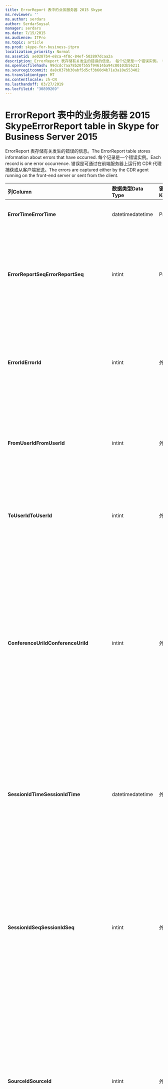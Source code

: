 ```yaml
---
title: ErrorReport 表中的业务服务器 2015 Skype
ms.reviewer: ''
ms.author: serdars
author: SerdarSoysal
manager: serdars
ms.date: 7/15/2015
ms.audience: ITPro
ms.topic: article
ms.prod: skype-for-business-itpro
localization_priority: Normal
ms.assetid: ae0287b4-e8ca-4f8c-84ef-502897dcaa2a
description: ErrorReport 表存储有关发生的错误的信息。 每个记录是一个错误实例。 错误是可通过在前端服务器上运行的 CDR 代理捕获或从客户端发送。
ms.openlocfilehash: 99dcdc7aa78b20f555f94614ba94c80103b56211
ms.sourcegitcommit: da8c037bb30abf5d5cf3b60d4b71e3a10e553402
ms.translationtype: MT
ms.contentlocale: zh-CN
ms.lasthandoff: 03/27/2019
ms.locfileid: "30899269"
---
```

# <a name="errorreport-table-in-skype-for-business-server-2015"></a><span data-ttu-id="bdf3b-105">ErrorReport 表中的业务服务器 2015 Skype</span><span class="sxs-lookup"><span data-stu-id="bdf3b-105">ErrorReport table in Skype for Business Server 2015</span></span>
 
<span data-ttu-id="bdf3b-106">ErrorReport 表存储有关发生的错误的信息。</span><span class="sxs-lookup"><span data-stu-id="bdf3b-106">The ErrorReport table stores information about errors that have occurred.</span></span> <span data-ttu-id="bdf3b-107">每个记录是一个错误实例。</span><span class="sxs-lookup"><span data-stu-id="bdf3b-107">Each record is one error occurrence.</span></span> <span data-ttu-id="bdf3b-108">错误是可通过在前端服务器上运行的 CDR 代理捕获或从客户端发送。</span><span class="sxs-lookup"><span data-stu-id="bdf3b-108">The errors are captured either by the CDR agent running on the front-end server or sent from the client.</span></span>
  
|<span data-ttu-id="bdf3b-109">**列**</span><span class="sxs-lookup"><span data-stu-id="bdf3b-109">**Column**</span></span>|<span data-ttu-id="bdf3b-110">**数据类型**</span><span class="sxs-lookup"><span data-stu-id="bdf3b-110">**Data Type**</span></span>|<span data-ttu-id="bdf3b-111">**键/索引**</span><span class="sxs-lookup"><span data-stu-id="bdf3b-111">**Key/Index**</span></span>|<span data-ttu-id="bdf3b-112">**详细信息**</span><span class="sxs-lookup"><span data-stu-id="bdf3b-112">**Details**</span></span>|
|:-----|:-----|:-----|:-----|
|<span data-ttu-id="bdf3b-113">**ErrorTime**</span><span class="sxs-lookup"><span data-stu-id="bdf3b-113">**ErrorTime**</span></span> <br/> |<span data-ttu-id="bdf3b-114">datetime</span><span class="sxs-lookup"><span data-stu-id="bdf3b-114">datetime</span></span>  <br/> |<span data-ttu-id="bdf3b-115">Primary</span><span class="sxs-lookup"><span data-stu-id="bdf3b-115">Primary</span></span>  <br/> |<span data-ttu-id="bdf3b-116">日期和时间发生错误。</span><span class="sxs-lookup"><span data-stu-id="bdf3b-116">Date and time the error occurred.</span></span>  <br/> |
|<span data-ttu-id="bdf3b-117">**ErrorReportSeq**</span><span class="sxs-lookup"><span data-stu-id="bdf3b-117">**ErrorReportSeq**</span></span> <br/> |<span data-ttu-id="bdf3b-118">int</span><span class="sxs-lookup"><span data-stu-id="bdf3b-118">int</span></span>  <br/> |<span data-ttu-id="bdf3b-119">Primary</span><span class="sxs-lookup"><span data-stu-id="bdf3b-119">Primary</span></span>  <br/> |<span data-ttu-id="bdf3b-120">若要确定错误报告的 ID 号。</span><span class="sxs-lookup"><span data-stu-id="bdf3b-120">ID number to identify the error report.</span></span> <span data-ttu-id="bdf3b-121">与**ErrorTime**结合使用，来唯一地标识错误报告。</span><span class="sxs-lookup"><span data-stu-id="bdf3b-121">Used in conjunction with **ErrorTime** to uniquely identify an error report.</span></span> <br/> |
|<span data-ttu-id="bdf3b-122">**ErrorId**</span><span class="sxs-lookup"><span data-stu-id="bdf3b-122">**ErrorId**</span></span> <br/> |<span data-ttu-id="bdf3b-123">int</span><span class="sxs-lookup"><span data-stu-id="bdf3b-123">int</span></span>  <br/> |<span data-ttu-id="bdf3b-124">外</span><span class="sxs-lookup"><span data-stu-id="bdf3b-124">Foreign</span></span>  <br/> |<span data-ttu-id="bdf3b-125">错误类型的唯一 ID。</span><span class="sxs-lookup"><span data-stu-id="bdf3b-125">Unique ID of the error type.</span></span> <span data-ttu-id="bdf3b-126">请参阅[ErrorDef 表中的业务服务器 2015 Skype](errordef.md)的详细信息。</span><span class="sxs-lookup"><span data-stu-id="bdf3b-126">See the [ErrorDef table in Skype for Business Server 2015](errordef.md) for more information.</span></span> <br/> |
|<span data-ttu-id="bdf3b-127">**FromUserId**</span><span class="sxs-lookup"><span data-stu-id="bdf3b-127">**FromUserId**</span></span> <br/> |<span data-ttu-id="bdf3b-128">int</span><span class="sxs-lookup"><span data-stu-id="bdf3b-128">int</span></span>  <br/> |<span data-ttu-id="bdf3b-129">外</span><span class="sxs-lookup"><span data-stu-id="bdf3b-129">Foreign</span></span>  <br/> |<span data-ttu-id="bdf3b-130">产生的请求的导致出错的用户。</span><span class="sxs-lookup"><span data-stu-id="bdf3b-130">User who originated the request that caused the error.</span></span> <span data-ttu-id="bdf3b-131">请参阅[用户表](users.md)的详细信息。</span><span class="sxs-lookup"><span data-stu-id="bdf3b-131">See the [Users table](users.md) for more information.</span></span> <br/> |
|<span data-ttu-id="bdf3b-132">**ToUserId**</span><span class="sxs-lookup"><span data-stu-id="bdf3b-132">**ToUserId**</span></span> <br/> |<span data-ttu-id="bdf3b-133">int</span><span class="sxs-lookup"><span data-stu-id="bdf3b-133">int</span></span>  <br/> |<span data-ttu-id="bdf3b-134">外</span><span class="sxs-lookup"><span data-stu-id="bdf3b-134">Foreign</span></span>  <br/> |<span data-ttu-id="bdf3b-135">导致出错的请求的目标用户。</span><span class="sxs-lookup"><span data-stu-id="bdf3b-135">Destination user for the request that caused the error.</span></span> <span data-ttu-id="bdf3b-136">请参阅[用户表](users.md)的详细信息。</span><span class="sxs-lookup"><span data-stu-id="bdf3b-136">See the [Users table](users.md) for more information.</span></span> <br/> |
|<span data-ttu-id="bdf3b-137">**ConferenceUriId**</span><span class="sxs-lookup"><span data-stu-id="bdf3b-137">**ConferenceUriId**</span></span> <br/> |<span data-ttu-id="bdf3b-138">int</span><span class="sxs-lookup"><span data-stu-id="bdf3b-138">int</span></span>  <br/> |<span data-ttu-id="bdf3b-139">外</span><span class="sxs-lookup"><span data-stu-id="bdf3b-139">Foreign</span></span>  <br/> |<span data-ttu-id="bdf3b-140">会议 URI 与错误相关。</span><span class="sxs-lookup"><span data-stu-id="bdf3b-140">Conference URI related to the error.</span></span> <span data-ttu-id="bdf3b-141">请参阅[ConferenceUris 表中的业务服务器 2015 Skype](conferenceuris.md)的详细信息。</span><span class="sxs-lookup"><span data-stu-id="bdf3b-141">See the [ConferenceUris table in Skype for Business Server 2015](conferenceuris.md) for more information.</span></span> <span data-ttu-id="bdf3b-142">通常，如果 ConferenceUriId 不为 null，则 FromUserId 或 ToUserId 将 null。</span><span class="sxs-lookup"><span data-stu-id="bdf3b-142">Typically, if ConferenceUriId is not null, then either FromUserId or ToUserId will be null.</span></span> <br/> |
|<span data-ttu-id="bdf3b-143">**SessionIdTime**</span><span class="sxs-lookup"><span data-stu-id="bdf3b-143">**SessionIdTime**</span></span> <br/> |<span data-ttu-id="bdf3b-144">datetime</span><span class="sxs-lookup"><span data-stu-id="bdf3b-144">datetime</span></span>  <br/> |<span data-ttu-id="bdf3b-145">外</span><span class="sxs-lookup"><span data-stu-id="bdf3b-145">Foreign</span></span>  <br/> |<span data-ttu-id="bdf3b-146">与**SessionIdSeq**结合使用，来唯一地标识会话。</span><span class="sxs-lookup"><span data-stu-id="bdf3b-146">Used in conjunction with **SessionIdSeq** to uniquely identify a session.</span></span> <span data-ttu-id="bdf3b-147">[Dialogs 表中的业务服务器 2015 Skype](dialogs.md)的详细信息，请参阅。</span><span class="sxs-lookup"><span data-stu-id="bdf3b-147">See the [Dialogs table in Skype for Business Server 2015](dialogs.md) for more information.</span></span> <br/> |
|<span data-ttu-id="bdf3b-148">**SessionIdSeq**</span><span class="sxs-lookup"><span data-stu-id="bdf3b-148">**SessionIdSeq**</span></span> <br/> |<span data-ttu-id="bdf3b-149">int</span><span class="sxs-lookup"><span data-stu-id="bdf3b-149">int</span></span>  <br/> |<span data-ttu-id="bdf3b-150">外</span><span class="sxs-lookup"><span data-stu-id="bdf3b-150">Foreign</span></span>  <br/> |<span data-ttu-id="bdf3b-151">标识会话的 ID 号。</span><span class="sxs-lookup"><span data-stu-id="bdf3b-151">ID number to identify the session.</span></span> <span data-ttu-id="bdf3b-152">与**SessionIdTime**结合使用，来唯一地标识会话。</span><span class="sxs-lookup"><span data-stu-id="bdf3b-152">Used in conjunction with **SessionIdTime** to uniquely identify a session.</span></span> <span data-ttu-id="bdf3b-153">[Dialogs 表中的业务服务器 2015 Skype](dialogs.md)的详细信息，请参阅。</span><span class="sxs-lookup"><span data-stu-id="bdf3b-153">See the [Dialogs table in Skype for Business Server 2015](dialogs.md) for more information.</span></span> <br/> |
|<span data-ttu-id="bdf3b-154">**SourceId**</span><span class="sxs-lookup"><span data-stu-id="bdf3b-154">**SourceId**</span></span> <br/> |<span data-ttu-id="bdf3b-155">int</span><span class="sxs-lookup"><span data-stu-id="bdf3b-155">int</span></span>  <br/> |<span data-ttu-id="bdf3b-156">外</span><span class="sxs-lookup"><span data-stu-id="bdf3b-156">Foreign</span></span>  <br/> |<span data-ttu-id="bdf3b-157">（如果报告发送自服务器组件） 发送错误报告的服务器。</span><span class="sxs-lookup"><span data-stu-id="bdf3b-157">Server that sent the error report (if the report is being sent from a server component).</span></span> <span data-ttu-id="bdf3b-158">请参阅[服务器表](servers.md)的详细信息。</span><span class="sxs-lookup"><span data-stu-id="bdf3b-158">See the [Servers table](servers.md) for more information.</span></span> <br/> <span data-ttu-id="bdf3b-159">此字段是在 Microsoft Lync Server 2013 中引入的。</span><span class="sxs-lookup"><span data-stu-id="bdf3b-159">This field was introduced in Microsoft Lync Server 2013.</span></span>  <br/> |
|<span data-ttu-id="bdf3b-160">**ApplicationId**</span><span class="sxs-lookup"><span data-stu-id="bdf3b-160">**ApplicationId**</span></span> <br/> |<span data-ttu-id="bdf3b-161">int</span><span class="sxs-lookup"><span data-stu-id="bdf3b-161">int</span></span>  <br/> |<span data-ttu-id="bdf3b-162">外</span><span class="sxs-lookup"><span data-stu-id="bdf3b-162">Foreign</span></span>  <br/> |<span data-ttu-id="bdf3b-163">（如果报告发送自服务器组件） 发送错误报告的服务器。</span><span class="sxs-lookup"><span data-stu-id="bdf3b-163">Server that sent the error report (if the report is being sent from a server component).</span></span> <span data-ttu-id="bdf3b-164">请参阅[应用程序表中的业务服务器 2015 Skype](application.md)的详细信息。</span><span class="sxs-lookup"><span data-stu-id="bdf3b-164">See the [Application table in Skype for Business Server 2015](application.md) for more information.</span></span> <br/> <span data-ttu-id="bdf3b-165">此字段是在 Microsoft Lync Server 2013 中引入的。</span><span class="sxs-lookup"><span data-stu-id="bdf3b-165">This field was introduced in Microsoft Lync Server 2013.</span></span>  <br/> |
|<span data-ttu-id="bdf3b-166">**MsDiagHeader**</span><span class="sxs-lookup"><span data-stu-id="bdf3b-166">**MsDiagHeader**</span></span> <br/> |<span data-ttu-id="bdf3b-167">图像</span><span class="sxs-lookup"><span data-stu-id="bdf3b-167">image</span></span>  <br/> | <br/> |<span data-ttu-id="bdf3b-168">有关错误的详细信息。</span><span class="sxs-lookup"><span data-stu-id="bdf3b-168">More information about the error.</span></span>  <br/> <span data-ttu-id="bdf3b-169">使用以下语法，可以是此数据转换为文本格式：</span><span class="sxs-lookup"><span data-stu-id="bdf3b-169">This data can be converted to text format by using this syntax:</span></span>  <br/>  `cast(cast(Detail as varbinary(max)) as varchar(max))` <br/> |
|<span data-ttu-id="bdf3b-170">**ClientVersionId**</span><span class="sxs-lookup"><span data-stu-id="bdf3b-170">**ClientVersionId**</span></span> <br/> |<span data-ttu-id="bdf3b-171">int</span><span class="sxs-lookup"><span data-stu-id="bdf3b-171">int</span></span>  <br/> |<span data-ttu-id="bdf3b-172">外</span><span class="sxs-lookup"><span data-stu-id="bdf3b-172">Foreign</span></span>  <br/> |<span data-ttu-id="bdf3b-173">终结点发送错误报告的客户端版本。</span><span class="sxs-lookup"><span data-stu-id="bdf3b-173">The client version of endpoint that sends the error report.</span></span> <span data-ttu-id="bdf3b-174">请参阅[ClientVersions 表中的业务服务器 2015 Skype](clientversions.md)的详细信息。</span><span class="sxs-lookup"><span data-stu-id="bdf3b-174">See the [ClientVersions table in Skype for Business Server 2015](clientversions.md) for more information.</span></span> <br/> |
|<span data-ttu-id="bdf3b-175">**IsCapturedByServer**</span><span class="sxs-lookup"><span data-stu-id="bdf3b-175">**IsCapturedByServer**</span></span> <br/> |<span data-ttu-id="bdf3b-176">bit</span><span class="sxs-lookup"><span data-stu-id="bdf3b-176">bit</span></span>  <br/> ||<span data-ttu-id="bdf3b-177">错误报告是由在前端服务器上运行的 CDR 代理捕获或客户端发送。</span><span class="sxs-lookup"><span data-stu-id="bdf3b-177">Is the error report captured by the CDR agent running on the front-end server, or sent by the client.</span></span>  <br/> |
|<span data-ttu-id="bdf3b-178">**标志**</span><span class="sxs-lookup"><span data-stu-id="bdf3b-178">**Flag**</span></span> <br/> |<span data-ttu-id="bdf3b-179">smallint</span><span class="sxs-lookup"><span data-stu-id="bdf3b-179">smallint</span></span>  <br/> ||<span data-ttu-id="bdf3b-180">留作将来使用。</span><span class="sxs-lookup"><span data-stu-id="bdf3b-180">Reserved for future use.</span></span>  <br/> |
|<span data-ttu-id="bdf3b-181">**TelemetryId**</span><span class="sxs-lookup"><span data-stu-id="bdf3b-181">**TelemetryId**</span></span> <br/> |<span data-ttu-id="bdf3b-182">唯一标识符</span><span class="sxs-lookup"><span data-stu-id="bdf3b-182">uniqueIdentifier</span></span>  <br/> ||<span data-ttu-id="bdf3b-183">关联会议中所涉及的不同组件的加入时间信息的唯一标识符。</span><span class="sxs-lookup"><span data-stu-id="bdf3b-183">Unique identifier correlating join time information for the different components involved in a conference.</span></span>  <br/> <span data-ttu-id="bdf3b-184">此字段是在 Microsoft Lync Server 2013 中引入的。</span><span class="sxs-lookup"><span data-stu-id="bdf3b-184">This field was introduced in Microsoft Lync Server 2013.</span></span>  <br/> |
|<span data-ttu-id="bdf3b-185">**SessionSetupTime**</span><span class="sxs-lookup"><span data-stu-id="bdf3b-185">**SessionSetupTime**</span></span> <br/> |<span data-ttu-id="bdf3b-186">int</span><span class="sxs-lookup"><span data-stu-id="bdf3b-186">int</span></span>  <br/> ||<span data-ttu-id="bdf3b-187">时间 （以毫秒为单位） 所需的特定组件加入会议。</span><span class="sxs-lookup"><span data-stu-id="bdf3b-187">Time (in milliseconds) required for a specific component to join a conference.</span></span>  <br/> <span data-ttu-id="bdf3b-188">此字段是在 Microsoft Lync Server 2013 中引入的。</span><span class="sxs-lookup"><span data-stu-id="bdf3b-188">This field was introduced in Microsoft Lync Server 2013.</span></span>  <br/> |
|<span data-ttu-id="bdf3b-189">**ServerId**</span><span class="sxs-lookup"><span data-stu-id="bdf3b-189">**ServerId**</span></span> <br/> |<span data-ttu-id="bdf3b-190">int</span><span class="sxs-lookup"><span data-stu-id="bdf3b-190">int</span></span>  <br/> |<span data-ttu-id="bdf3b-191">外</span><span class="sxs-lookup"><span data-stu-id="bdf3b-191">Foreign</span></span>  <br/> |<span data-ttu-id="bdf3b-192">代表生成错误报告的服务器的完全限定的域名。</span><span class="sxs-lookup"><span data-stu-id="bdf3b-192">Represents the fully qualified domain name of the server that generated the error report.</span></span>  <br/> |
|<span data-ttu-id="bdf3b-193">**池 Id**</span><span class="sxs-lookup"><span data-stu-id="bdf3b-193">**PoolId**</span></span> <br/> |<span data-ttu-id="bdf3b-194">int</span><span class="sxs-lookup"><span data-stu-id="bdf3b-194">int</span></span>  <br/> |<span data-ttu-id="bdf3b-195">外</span><span class="sxs-lookup"><span data-stu-id="bdf3b-195">Foreign</span></span>  <br/> |<span data-ttu-id="bdf3b-196">代表生成错误报告其中的池的完全限定的域名。</span><span class="sxs-lookup"><span data-stu-id="bdf3b-196">Represents the fully qualified domain name of the pool where the error report was generated.</span></span>  <br/> |
|<span data-ttu-id="bdf3b-197">**LastModifiedTime**</span><span class="sxs-lookup"><span data-stu-id="bdf3b-197">**LastModifiedTime**</span></span> <br/> |<span data-ttu-id="bdf3b-198">Datetime</span><span class="sxs-lookup"><span data-stu-id="bdf3b-198">Datetime</span></span>  <br/> ||<span data-ttu-id="bdf3b-199">供监控服务内部使用。</span><span class="sxs-lookup"><span data-stu-id="bdf3b-199">For internal use by the Monitoring service.</span></span>  <br/> <span data-ttu-id="bdf3b-200">为业务服务器 2015年在 Skype 引入了此字段。</span><span class="sxs-lookup"><span data-stu-id="bdf3b-200">This field was introduced in Skype for Business Server 2015.</span></span>  <br/> |
   

